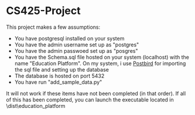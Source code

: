 # CS425-Project

This project makes a few assumptions:

- You have postgresql installed on your system
- You have the admin username set up as "postgres"
- You have the admin passwoed set up as "posgres"
- You have the Schema.sql file hosted on your system (localhost) with the name "Education Platform". On my system, i use [Postbird](https://github.com/Paxa/postbird) for importing the sql file and setting up the database
- The database is hosted on port 5432
- You have run "add_sample_data.py"

It will not work if these items have not been completed (in that order).
If all of this has been completed, you can launch the executable located in \dist\education_platform
